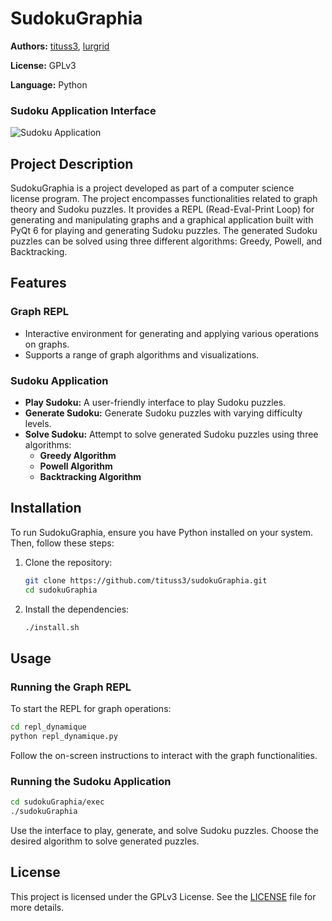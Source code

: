 # SudokuGraphia

**Authors:** [tituss3](https://github.com/titusse3), 
  [lurgrid](https://github.com/Lurgrid)

**License:** GPLv3

**Language:** Python

### Sudoku Application Interface

![Sudoku Application](gif/presentation.gif)

## Project Description

SudokuGraphia is a project developed as part of a computer science license program. The project encompasses functionalities related to graph theory and Sudoku puzzles. It provides a REPL (Read-Eval-Print Loop) for generating and manipulating graphs and a graphical application built with PyQt 6 for playing and generating Sudoku puzzles. The generated Sudoku puzzles can be solved using three different algorithms: Greedy, Powell, and Backtracking.

## Features

### Graph REPL

- Interactive environment for generating and applying various operations on graphs.
- Supports a range of graph algorithms and visualizations.

### Sudoku Application

- **Play Sudoku:** A user-friendly interface to play Sudoku puzzles.
- **Generate Sudoku:** Generate Sudoku puzzles with varying difficulty levels.
- **Solve Sudoku:** Attempt to solve generated Sudoku puzzles using three algorithms:
  - **Greedy Algorithm**
  - **Powell Algorithm**
  - **Backtracking Algorithm**

## Installation

To run SudokuGraphia, ensure you have Python installed on your system. Then, follow these steps:

1. Clone the repository:

    ```bash
    git clone https://github.com/tituss3/sudokuGraphia.git
    cd sudokuGraphia
    ```

2. Install the dependencies:

    ```bash
    ./install.sh
    ```

## Usage

### Running the Graph REPL

To start the REPL for graph operations:

```bash
cd repl_dynamique
python repl_dynamique.py
```

Follow the on-screen instructions to interact with the graph functionalities.

### Running the Sudoku Application

```bash
cd sudokuGraphia/exec
./sudokuGraphia
```

Use the interface to play, generate, and solve Sudoku puzzles. Choose the 
desired algorithm to solve generated puzzles.

## License

This project is licensed under the GPLv3 License. See the 
[LICENSE](LICENSE) file for more details.